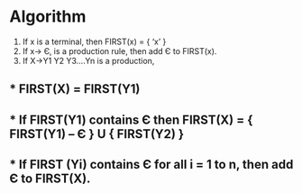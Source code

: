 # Algorithm

1. If x is a terminal, then FIRST(x) = { ‘x’ }
2. If x-> Є, is a production rule, then add Є to FIRST(x). 
3. If X->Y1 Y2 Y3….Yn is a production,
## * FIRST(X) = FIRST(Y1)
## * If FIRST(Y1) contains Є then FIRST(X) = { FIRST(Y1) – Є } U { FIRST(Y2) }
## * If FIRST (Yi) contains Є for all i = 1 to n, then add Є to FIRST(X).
